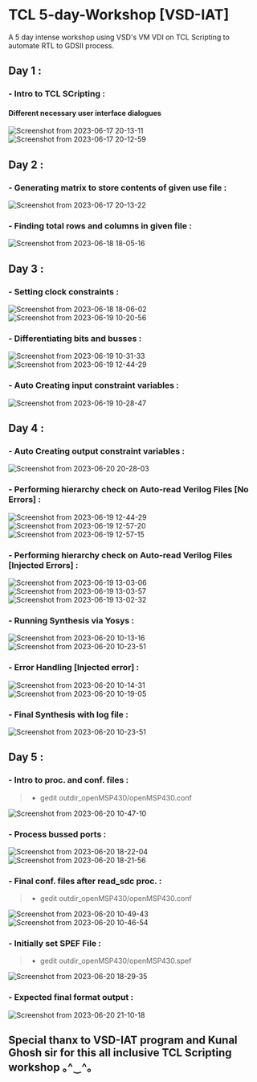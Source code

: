 # TCL 5-day-Workshop [VSD-IAT]
A 5 day intense workshop using VSD's VM VDI on TCL Scripting to automate  RTL to GDSII process.
## Day 1 :

### - Intro to TCL SCripting :

#### Different necessary user interface dialogues 

   ![Screenshot from 2023-06-17 20-13-11](https://github.com/pratheekgg/TCL-5-day-Workshop-VSD-IAT-/assets/121636887/483f159a-e36d-41cb-8f58-73e30f11f981)
   ![Screenshot from 2023-06-17 20-12-59](https://github.com/pratheekgg/TCL-5-day-Workshop-VSD-IAT-/assets/121636887/c8f74a41-67c8-4b2f-9d87-150d7a6d5193)


## Day 2 :

### - Generating matrix to store contents of given use file :

   ![Screenshot from 2023-06-17 20-13-22](https://github.com/pratheekgg/TCL-5-day-Workshop-VSD-IAT-/assets/121636887/366a8474-12e8-4874-97ae-62f9298e233f)
   
### - Finding total rows and columns in given file :

   ![Screenshot from 2023-06-18 18-05-16](https://github.com/pratheekgg/TCL-5-day-Workshop-VSD-IAT-/assets/121636887/e58c3938-197a-4a6a-8da9-940b5eecf21b)


## Day 3 :

### - Setting clock constraints :

   ![Screenshot from 2023-06-18 18-06-02](https://github.com/pratheekgg/TCL-5-day-Workshop-VSD-IAT-/assets/121636887/f624ee3a-6be7-4757-a09b-ebf3351742f9)
   ![Screenshot from 2023-06-19 10-20-56](https://github.com/pratheekgg/TCL-5-day-Workshop-VSD-IAT-/assets/121636887/0f4f6d76-f590-429d-8355-97fcc2516bff)

### - Differentiating bits and busses :

   ![Screenshot from 2023-06-19 10-31-33](https://github.com/pratheekgg/TCL-5-day-Workshop-VSD-IAT-/assets/121636887/2125808b-539b-4598-9105-9b20675f77fe)
   ![Screenshot from 2023-06-19 12-44-29](https://github.com/pratheekgg/TCL-5-day-Workshop-VSD-IAT-/assets/121636887/b8328339-f1ef-4095-8250-c7daa801c5bd)
   
### - Auto Creating input constraint variables :

   ![Screenshot from 2023-06-19 10-28-47](https://github.com/pratheekgg/TCL-5-day-Workshop-VSD-IAT-/assets/121636887/29b8d5c7-8b6a-4783-9785-69b1025ffc46)


## Day 4 :

### - Auto Creating output constraint variables :

   ![Screenshot from 2023-06-20 20-28-03](https://github.com/pratheekgg/TCL-5-day-Workshop-VSD-IAT-/assets/121636887/00690525-2498-44f1-944a-170235cc5668)
   
### - Performing hierarchy check on Auto-read Verilog Files [No Errors] :

   ![Screenshot from 2023-06-19 12-44-29](https://github.com/pratheekgg/TCL-5-day-Workshop-VSD-IAT-/assets/121636887/a21d9450-bb64-4a1c-9b9f-1495ae3bd566)
   ![Screenshot from 2023-06-19 12-57-20](https://github.com/pratheekgg/TCL-5-day-Workshop-VSD-IAT-/assets/121636887/d3e5dfa8-7609-4349-b9d8-5f2cbd289387)
   ![Screenshot from 2023-06-19 12-57-15](https://github.com/pratheekgg/TCL-5-day-Workshop-VSD-IAT-/assets/121636887/8f275c19-1984-46d5-aad9-f3cfd301c2d6)
   
### - Performing hierarchy check on Auto-read Verilog Files [Injected Errors] :

   ![Screenshot from 2023-06-19 13-03-06](https://github.com/pratheekgg/TCL-5-day-Workshop-VSD-IAT-/assets/121636887/c96826fc-0edc-4da6-8495-c400bbabbd94)
   ![Screenshot from 2023-06-19 13-03-57](https://github.com/pratheekgg/TCL-5-day-Workshop-VSD-IAT-/assets/121636887/c37f6f05-d6a2-40e9-8068-6084cedf8f32)
   ![Screenshot from 2023-06-19 13-02-32](https://github.com/pratheekgg/TCL-5-day-Workshop-VSD-IAT-/assets/121636887/c517ac5e-6651-40c4-be99-ac68756dd9d1)
   
### - Running Synthesis via Yosys :

   ![Screenshot from 2023-06-20 10-13-16](https://github.com/pratheekgg/TCL-5-day-Workshop-VSD-IAT-/assets/121636887/09fc14f5-668f-44b1-aa2e-78c7e7381af9)
   ![Screenshot from 2023-06-20 10-23-51](https://github.com/pratheekgg/TCL-5-day-Workshop-VSD-IAT-/assets/121636887/5ca7bc12-8ede-4b31-9aa2-62264f43d073)
   
### - Error Handling [Injected error] :

   ![Screenshot from 2023-06-20 10-14-31](https://github.com/pratheekgg/TCL-5-day-Workshop-VSD-IAT-/assets/121636887/dfe50515-1807-4440-950d-5bd129dbb6ce)
   ![Screenshot from 2023-06-20 10-19-05](https://github.com/pratheekgg/TCL-5-day-Workshop-VSD-IAT-/assets/121636887/cc1c4b45-2547-4a38-b658-615867231448)
   
### - Final Synthesis with log file :

   ![Screenshot from 2023-06-20 10-23-51](https://github.com/pratheekgg/TCL-5-day-Workshop-VSD-IAT-/assets/121636887/5ca7bc12-8ede-4b31-9aa2-62264f43d073)

  
## Day 5 :

### - Intro to proc. and conf. files :
> - gedit outdir_openMSP430/openMSP430.conf

   ![Screenshot from 2023-06-20 10-47-10](https://github.com/pratheekgg/TCL-5-day-Workshop-VSD-IAT-/assets/121636887/c4b0b7fa-483a-4a47-b433-79da36538f6b)
   
### - Process bussed ports :

   ![Screenshot from 2023-06-20 18-22-04](https://github.com/pratheekgg/TCL-5-day-Workshop-VSD-IAT-/assets/121636887/dc6439a5-481f-4120-80bc-a8e64eb34906)
   ![Screenshot from 2023-06-20 18-21-56](https://github.com/pratheekgg/TCL-5-day-Workshop-VSD-IAT-/assets/121636887/88398c27-dfa6-4e9f-aae1-971cd0baf0c6)
   
### - Final conf. files after read_sdc proc. :
> - gedit outdir_openMSP430/openMSP430.conf

   ![Screenshot from 2023-06-20 10-49-43](https://github.com/pratheekgg/TCL-5-day-Workshop-VSD-IAT-/assets/121636887/bf4788a5-6d7e-4379-9708-ff80c14190f4)
   ![Screenshot from 2023-06-20 10-46-54](https://github.com/pratheekgg/TCL-5-day-Workshop-VSD-IAT-/assets/121636887/28c48ea3-9225-4b5f-a566-2a65e8c0b2bf)
   
### - Initially set SPEF File :
> - gedit outdir_openMSP430/openMSP430.spef

   ![Screenshot from 2023-06-20 18-29-35](https://github.com/pratheekgg/TCL-5-day-Workshop-VSD-IAT-/assets/121636887/316afdf5-0a8e-464e-aadb-943a2e79205d)
   
### - Expected final format output :

   ![Screenshot from 2023-06-20 21-10-18](https://github.com/pratheekgg/TCL-5-day-Workshop-VSD-IAT-/assets/121636887/b3ddfd85-3bc6-4d0c-bf8a-bb45c9e2663e)


## Special thanx to VSD-IAT program and Kunal Ghosh sir for this all inclusive TCL Scripting workshop ｡^‿^｡



















   
